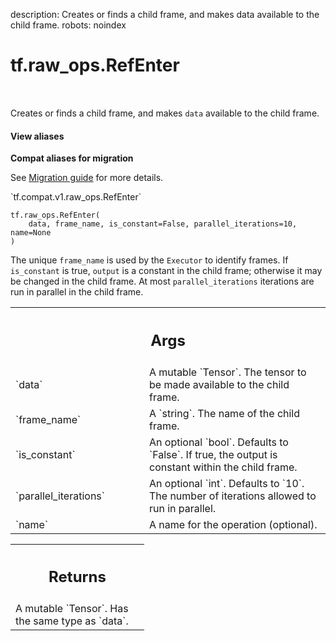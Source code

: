 description: Creates or finds a child frame, and makes data available to the child frame.
robots: noindex

# tf.raw_ops.RefEnter

<!-- Insert buttons and diff -->

<table class="tfo-notebook-buttons tfo-api nocontent" align="left">

</table>



Creates or finds a child frame, and makes `data` available to the child frame.


<section class="expandable">
  <h4 class="showalways">View aliases</h4>
  <p>
<b>Compat aliases for migration</b>
<p>See
<a href="https://www.tensorflow.org/guide/migrate">Migration guide</a> for
more details.</p>
<p>`tf.compat.v1.raw_ops.RefEnter`</p>
</p>
</section>

<pre class="devsite-click-to-copy prettyprint lang-py tfo-signature-link">
<code>tf.raw_ops.RefEnter(
    data, frame_name, is_constant=False, parallel_iterations=10, name=None
)
</code></pre>



<!-- Placeholder for "Used in" -->

The unique `frame_name` is used by the `Executor` to identify frames. If
`is_constant` is true, `output` is a constant in the child frame; otherwise
it may be changed in the child frame. At most `parallel_iterations` iterations
are run in parallel in the child frame.

<!-- Tabular view -->
 <table class="responsive fixed orange">
<colgroup><col width="214px"><col></colgroup>
<tr><th colspan="2"><h2 class="add-link">Args</h2></th></tr>

<tr>
<td>
`data`<a id="data"></a>
</td>
<td>
A mutable `Tensor`.
The tensor to be made available to the child frame.
</td>
</tr><tr>
<td>
`frame_name`<a id="frame_name"></a>
</td>
<td>
A `string`. The name of the child frame.
</td>
</tr><tr>
<td>
`is_constant`<a id="is_constant"></a>
</td>
<td>
An optional `bool`. Defaults to `False`.
If true, the output is constant within the child frame.
</td>
</tr><tr>
<td>
`parallel_iterations`<a id="parallel_iterations"></a>
</td>
<td>
An optional `int`. Defaults to `10`.
The number of iterations allowed to run in parallel.
</td>
</tr><tr>
<td>
`name`<a id="name"></a>
</td>
<td>
A name for the operation (optional).
</td>
</tr>
</table>



<!-- Tabular view -->
 <table class="responsive fixed orange">
<colgroup><col width="214px"><col></colgroup>
<tr><th colspan="2"><h2 class="add-link">Returns</h2></th></tr>
<tr class="alt">
<td colspan="2">
A mutable `Tensor`. Has the same type as `data`.
</td>
</tr>

</table>

